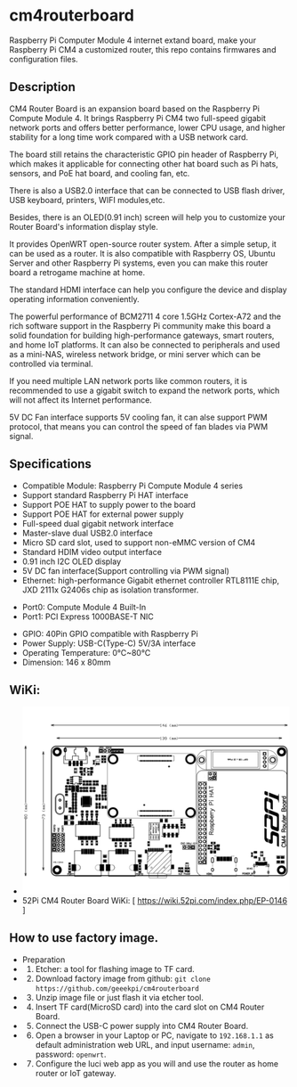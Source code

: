 # cm4routerboard
Raspberry Pi Computer Module 4 internet extand board, make your Raspberry Pi CM4 a customized router, this repo contains firmwares and configuration files.

## Description
CM4 Router Board is an expansion board based on the Raspberry Pi Compute Module 4. It brings Raspberry Pi CM4 two full-speed gigabit network ports and offers better performance, lower CPU usage, and higher stability for a long time work compared with a USB network card.

The board still retains the characteristic GPIO pin header of Raspberry Pi, which makes it applicable for connecting other hat board such as Pi hats, sensors, and PoE hat board, and cooling fan, etc.

There is also a USB2.0 interface that can be connected to USB flash driver, USB keyboard, printers, WIFI modules,etc.

Besides, there is an OLED(0.91 inch) screen will help you to customize your Router Board's information display style.

It provides OpenWRT open-source router system. After a simple setup, it can be used as a router. It is also compatible with Raspberry OS, Ubuntu Server and other Raspberry Pi systems, even you can make this router board a retrogame machine at home.

The standard HDMI interface can help you configure the device and display operating information conveniently.

The powerful performance of BCM2711 4 core 1.5GHz Cortex-A72 and the rich software support in the Raspberry Pi community make this board a solid foundation for building high-performance gateways, smart routers, and home IoT platforms. It can also be connected to peripherals and used as a mini-NAS, wireless network bridge, or mini server which can be controlled via terminal.

If you need multiple LAN network ports like common routers, it is recommended to use a gigabit switch to expand the network ports, which will not affect its Internet performance.

5V DC Fan interface supports 5V cooling fan, it can alse support PWM protocol, that means you can control the speed of fan blades via PWM signal.

## Specifications 

* Compatible Module: Raspberry Pi Compute Module 4 series
* Support standard Raspberry Pi HAT interface
* Support POE HAT to supply power to the board
* Support POE HAT for external power supply
* Full-speed dual gigabit network interface
* Master-slave dual USB2.0 interface
* Micro SD card slot, used to support non-eMMC version of CM4
* Standard HDIM video output interface
* 0.91 inch I2C OLED display
* 5V DC fan interface(Support controlling via PWM signal)
* Ethernet: high-performance Gigabit ethernet controller RTL8111E chip, JXD 2111x G2406s chip as isolation transformer.
 - Port0: Compute Module 4 Built-In
 - Port1: PCI Express 1000BASE-T NIC
* GPIO: 40Pin GPIO compatible with Raspberry Pi
* Power Supply: USB-C(Type-C) 5V/3A interface
* Operating Temperature: 0℃~80℃
* Dimension: 146 x 80mm

## WiKi:
* ![Mechanical Drawing:](https://raw.githubusercontent.com/geeekpi/cm4routerboard/main/cm4-router-board%20mechanical%20drawing.png) 
* 52Pi CM4 Router Board WiKi: [ https://wiki.52pi.com/index.php/EP-0146 ]

## How to use factory image.
- Preparation
- 1. Etcher: a tool for flashing image to TF card.
- 2. Download factory image from github: `git clone https://github.com/geeekpi/cm4routerboard` 
- 3. Unzip image file or just flash it via etcher tool.
- 4. Insert TF card(MicroSD card) into the card slot on CM4 Router Board.
- 5. Connect the USB-C power supply into CM4 Router Board.
- 6. Open a browser in your Laptop or PC, navigate to `192.168.1.1` as default administration web URL, and input username: `admin`, password: `openwrt`.
- 7. Configure the luci web app as you will and use the router as home router or IoT gateway.
